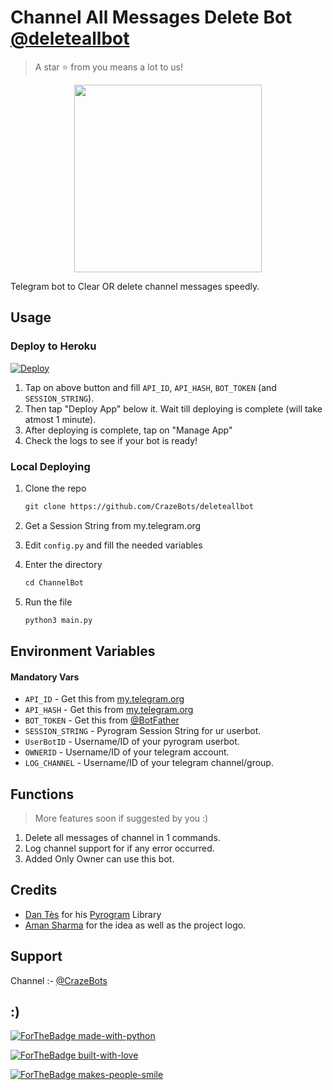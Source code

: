 # Channel All Messages Delete Bot [@deleteallbot](https://t.me/crazebots)

> A star ⭐ from you means a lot to us!

<p align="center"><a href="https://www.github.com/CrazeBots/deleteallbot"><img src="https://telegra.ph/file/7ec22c82f580a334dd13e.jpg" width="300" height="300"></a></p>

Telegram bot to Clear OR delete channel messages speedly.

## Usage

### Deploy to Heroku

[![Deploy](https://www.herokucdn.com/deploy/button.svg)](https://heroku.com/deploy?template=https://github.com/CrazeBots/deleteallbot)

1. Tap on above button and fill `API_ID`, `API_HASH`, `BOT_TOKEN` (and `SESSION_STRING`).
2. Then tap "Deploy App" below it. Wait till deploying is complete (will take atmost 1 minute).
3. After deploying is complete, tap on "Manage App"
4. Check the logs to see if your bot is ready!

### Local Deploying

1. Clone the repo
   ```markdown
   git clone https://github.com/CrazeBots/deleteallbot
   ```
   
2. Get a Session String from my.telegram.org
   
3. Edit `config.py` and fill the needed variables

4. Enter the directory
   ```markdown
   cd ChannelBot
   ```
5. Run the file
   ```markdown
   python3 main.py
   ```

## Environment Variables

#### Mandatory Vars

- `API_ID` - Get this from [my.telegram.org](https://my.telegram.org/auth)
- `API_HASH` - Get this from [my.telegram.org](https://my.telegram.org/auth)
- `BOT_TOKEN` - Get this from [@BotFather](https://t.me/BotFather)
- `SESSION_STRING` - Pyrogram Session String for ur userbot.
- `UserBotID` - Username/ID of your pyrogram userbot.
- `OWNERID` - Username/ID of your telegram account.
- `LOG_CHANNEL` - Username/ID of your telegram channel/group.
## Functions

> More features soon if suggested by you :)

1) Delete all messages of channel in 1 commands.
2) Log channel support for if any error occurred.
3) Added Only Owner can use this bot.

## Credits

- [Dan Tès](https://github.com/delivrance) for his [Pyrogram](https://docs.pyrogram.org) Library
- [Aman Sharma](https://t.me/crazebots) for the idea as well as the project logo.

## Support

Channel :- [@CrazeBots](https://t.me/Crazebots)

## :)

[![ForTheBadge made-with-python](http://ForTheBadge.com/images/badges/made-with-python.svg)](https://www.python.org/)

[![ForTheBadge built-with-love](http://ForTheBadge.com/images/badges/built-with-love.svg)](https://github.com/crazebots)

[![ForTheBadge makes-people-smile](http://ForTheBadge.com/images/badges/makes-people-smile.svg)](https://github.com/Crazebots)
